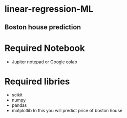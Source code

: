 # linear-regression-ML
## Boston house prediction
# Required Notebook
* Jupiter notepad or Google colab
# Required libries
* scikit
* numpy
* pandas
* matplotlib
In this you will predict price of boston house
